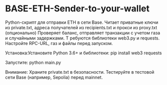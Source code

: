 # BASE-ETH-Sender-to-your-wallet
Python-скрипт для отправки ETH в сети Base. 
Читает приватные ключи из private.txt, адреса получателей из recipients.txt и прокси из proxy.txt (опционально) 
Проверяет баланс, отправляет транзакции с учетом газа и случайными задержками. Т
ребуются библиотеки web3.py и requests. 
Настройте RPC-URL, газ и файлы перед запуском.

Установка:Установите Python 3.6+ и библиотеки: pip install web3 requests


Запустите: python main.py 

Внимание: Храните private.txt в безопасности. Тестируйте в тестовой сети Base (например, Sepolia) перед mainnet.

